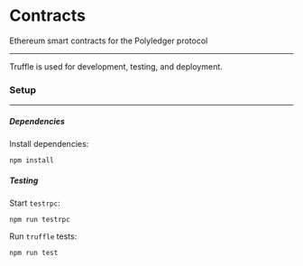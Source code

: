 # Contracts
Ethereum smart contracts for the Polyledger protocol

---

Truffle is used for development, testing, and deployment.

### Setup

---

##### Dependencies

Install dependencies:
```
npm install
```

##### Testing

Start `testrpc`:
```
npm run testrpc
```
Run `truffle` tests:
```
npm run test
```
